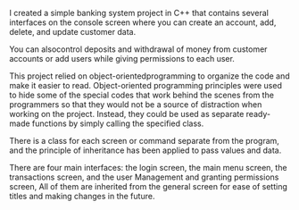 I created a simple banking system 
project in C++ that contains several 
interfaces on the console screen where 
you can create an account, add, delete, 
and update customer data. 

You can alsocontrol deposits and 
withdrawal of money from customer 
accounts or add users while giving 
permissions to each user.

This project relied on
object-orientedprogramming to organize 
the code and make it easier to read.
Object-oriented programming principles 
were used to hide some of the special 
codes that work behind the scenes 
from the programmers so that they would
not be a source of distraction when 
working on the project. Instead, they 
could be used as separate ready-made 
functions by simply calling the 
specified class.

There is a class for each screen or 
command separate from the program,
and the principle of inheritance has 
been applied to pass values ​​and data.

There are four main interfaces: 
the login screen, the main menu screen, 
the transactions screen, and the user 
Management and granting permissions
screen, All of them are inherited 
from the general screen for ease of 
setting titles and making changes in 
the future.

